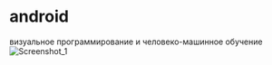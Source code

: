 # android
визуальное программирование и человеко-машинное обучение
![Screenshot_1](https://github.com/cah4opan4o/android/assets/113226505/ac4178aa-474f-4f7b-9111-821b3ec0635f)
